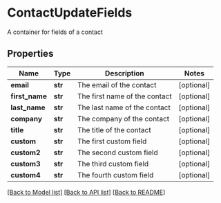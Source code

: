 # ContactUpdateFields

A container for fields of a contact
## Properties
Name | Type | Description | Notes
------------ | ------------- | ------------- | -------------
**email** | **str** | The email of the contact | [optional] 
**first_name** | **str** | The first name of the contact | [optional] 
**last_name** | **str** | The last name of the contact | [optional] 
**company** | **str** | The company of the contact | [optional] 
**title** | **str** | The title of the contact | [optional] 
**custom** | **str** | The first custom field | [optional] 
**custom2** | **str** | The second custom field | [optional] 
**custom3** | **str** | The third custom field | [optional] 
**custom4** | **str** | The fourth custom field | [optional] 

[[Back to Model list]](../README.md#documentation-for-models) [[Back to API list]](../README.md#documentation-for-api-endpoints) [[Back to README]](../README.md)



